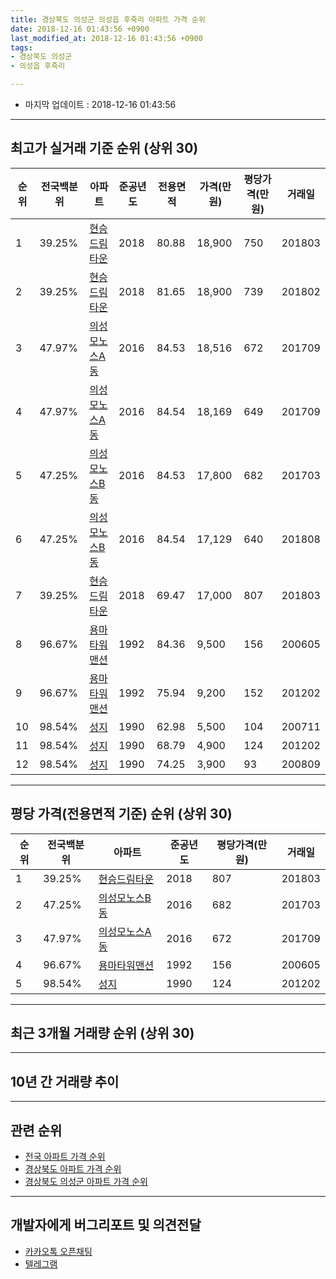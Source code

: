 ```yaml
---
title: 경상북도 의성군 의성읍 후죽리 아파트 가격 순위
date: 2018-12-16 01:43:56 +0900
last_modified_at: 2018-12-16 01:43:56 +0900
tags:
- 경상북도 의성군
- 의성읍 후죽리

---
```


* 마지막 업데이트 : 2018-12-16 01:43:56

---

## 최고가 실거래 기준 순위 (상위 30)


|순위|전국백분위|아파트|준공년도|전용면적|가격(만원)|평당가격(만원)|거래일|
|---|---|---|---|---|---|---|---|
|1|39.25%|[현승드림타운](https://search.naver.com/search.naver?query=%EA%B2%BD%EC%83%81%EB%B6%81%EB%8F%84+%EC%9D%98%EC%84%B1%EA%B5%B0+%EC%9D%98%EC%84%B1%EC%9D%8D+%ED%9B%84%EC%A3%BD%EB%A6%AC+%ED%98%84%EC%8A%B9%EB%93%9C%EB%A6%BC%ED%83%80%EC%9A%B4)|2018|80.88|18,900|750|201803|
|2|39.25%|[현승드림타운](https://search.naver.com/search.naver?query=%EA%B2%BD%EC%83%81%EB%B6%81%EB%8F%84+%EC%9D%98%EC%84%B1%EA%B5%B0+%EC%9D%98%EC%84%B1%EC%9D%8D+%ED%9B%84%EC%A3%BD%EB%A6%AC+%ED%98%84%EC%8A%B9%EB%93%9C%EB%A6%BC%ED%83%80%EC%9A%B4)|2018|81.65|18,900|739|201802|
|3|47.97%|[의성모노스A동](https://search.naver.com/search.naver?query=%EA%B2%BD%EC%83%81%EB%B6%81%EB%8F%84+%EC%9D%98%EC%84%B1%EA%B5%B0+%EC%9D%98%EC%84%B1%EC%9D%8D+%ED%9B%84%EC%A3%BD%EB%A6%AC+%EC%9D%98%EC%84%B1%EB%AA%A8%EB%85%B8%EC%8A%A4A%EB%8F%99)|2016|84.53|18,516|672|201709|
|4|47.97%|[의성모노스A동](https://search.naver.com/search.naver?query=%EA%B2%BD%EC%83%81%EB%B6%81%EB%8F%84+%EC%9D%98%EC%84%B1%EA%B5%B0+%EC%9D%98%EC%84%B1%EC%9D%8D+%ED%9B%84%EC%A3%BD%EB%A6%AC+%EC%9D%98%EC%84%B1%EB%AA%A8%EB%85%B8%EC%8A%A4A%EB%8F%99)|2016|84.54|18,169|649|201709|
|5|47.25%|[의성모노스B동](https://search.naver.com/search.naver?query=%EA%B2%BD%EC%83%81%EB%B6%81%EB%8F%84+%EC%9D%98%EC%84%B1%EA%B5%B0+%EC%9D%98%EC%84%B1%EC%9D%8D+%ED%9B%84%EC%A3%BD%EB%A6%AC+%EC%9D%98%EC%84%B1%EB%AA%A8%EB%85%B8%EC%8A%A4B%EB%8F%99)|2016|84.53|17,800|682|201703|
|6|47.25%|[의성모노스B동](https://search.naver.com/search.naver?query=%EA%B2%BD%EC%83%81%EB%B6%81%EB%8F%84+%EC%9D%98%EC%84%B1%EA%B5%B0+%EC%9D%98%EC%84%B1%EC%9D%8D+%ED%9B%84%EC%A3%BD%EB%A6%AC+%EC%9D%98%EC%84%B1%EB%AA%A8%EB%85%B8%EC%8A%A4B%EB%8F%99)|2016|84.54|17,129|640|201808|
|7|39.25%|[현승드림타운](https://search.naver.com/search.naver?query=%EA%B2%BD%EC%83%81%EB%B6%81%EB%8F%84+%EC%9D%98%EC%84%B1%EA%B5%B0+%EC%9D%98%EC%84%B1%EC%9D%8D+%ED%9B%84%EC%A3%BD%EB%A6%AC+%ED%98%84%EC%8A%B9%EB%93%9C%EB%A6%BC%ED%83%80%EC%9A%B4)|2018|69.47|17,000|807|201803|
|8|96.67%|[용마타워맨션](https://search.naver.com/search.naver?query=%EA%B2%BD%EC%83%81%EB%B6%81%EB%8F%84+%EC%9D%98%EC%84%B1%EA%B5%B0+%EC%9D%98%EC%84%B1%EC%9D%8D+%ED%9B%84%EC%A3%BD%EB%A6%AC+%EC%9A%A9%EB%A7%88%ED%83%80%EC%9B%8C%EB%A7%A8%EC%85%98)|1992|84.36|9,500|156|200605|
|9|96.67%|[용마타워맨션](https://search.naver.com/search.naver?query=%EA%B2%BD%EC%83%81%EB%B6%81%EB%8F%84+%EC%9D%98%EC%84%B1%EA%B5%B0+%EC%9D%98%EC%84%B1%EC%9D%8D+%ED%9B%84%EC%A3%BD%EB%A6%AC+%EC%9A%A9%EB%A7%88%ED%83%80%EC%9B%8C%EB%A7%A8%EC%85%98)|1992|75.94|9,200|152|201202|
|10|98.54%|[성지](https://search.naver.com/search.naver?query=%EA%B2%BD%EC%83%81%EB%B6%81%EB%8F%84+%EC%9D%98%EC%84%B1%EA%B5%B0+%EC%9D%98%EC%84%B1%EC%9D%8D+%ED%9B%84%EC%A3%BD%EB%A6%AC+%EC%84%B1%EC%A7%80)|1990|62.98|5,500|104|200711|
|11|98.54%|[성지](https://search.naver.com/search.naver?query=%EA%B2%BD%EC%83%81%EB%B6%81%EB%8F%84+%EC%9D%98%EC%84%B1%EA%B5%B0+%EC%9D%98%EC%84%B1%EC%9D%8D+%ED%9B%84%EC%A3%BD%EB%A6%AC+%EC%84%B1%EC%A7%80)|1990|68.79|4,900|124|201202|
|12|98.54%|[성지](https://search.naver.com/search.naver?query=%EA%B2%BD%EC%83%81%EB%B6%81%EB%8F%84+%EC%9D%98%EC%84%B1%EA%B5%B0+%EC%9D%98%EC%84%B1%EC%9D%8D+%ED%9B%84%EC%A3%BD%EB%A6%AC+%EC%84%B1%EC%A7%80)|1990|74.25|3,900|93|200809|


---

## 평당 가격(전용면적 기준) 순위 (상위 30)


|순위|전국백분위|아파트|준공년도|평당가격(만원)|거래일|
|---|---|---|---|---|---|
|1|39.25%|[현승드림타운](https://search.naver.com/search.naver?query=%EA%B2%BD%EC%83%81%EB%B6%81%EB%8F%84+%EC%9D%98%EC%84%B1%EA%B5%B0+%EC%9D%98%EC%84%B1%EC%9D%8D+%ED%9B%84%EC%A3%BD%EB%A6%AC+%ED%98%84%EC%8A%B9%EB%93%9C%EB%A6%BC%ED%83%80%EC%9A%B4)|2018|807|201803|
|2|47.25%|[의성모노스B동](https://search.naver.com/search.naver?query=%EA%B2%BD%EC%83%81%EB%B6%81%EB%8F%84+%EC%9D%98%EC%84%B1%EA%B5%B0+%EC%9D%98%EC%84%B1%EC%9D%8D+%ED%9B%84%EC%A3%BD%EB%A6%AC+%EC%9D%98%EC%84%B1%EB%AA%A8%EB%85%B8%EC%8A%A4B%EB%8F%99)|2016|682|201703|
|3|47.97%|[의성모노스A동](https://search.naver.com/search.naver?query=%EA%B2%BD%EC%83%81%EB%B6%81%EB%8F%84+%EC%9D%98%EC%84%B1%EA%B5%B0+%EC%9D%98%EC%84%B1%EC%9D%8D+%ED%9B%84%EC%A3%BD%EB%A6%AC+%EC%9D%98%EC%84%B1%EB%AA%A8%EB%85%B8%EC%8A%A4A%EB%8F%99)|2016|672|201709|
|4|96.67%|[용마타워맨션](https://search.naver.com/search.naver?query=%EA%B2%BD%EC%83%81%EB%B6%81%EB%8F%84+%EC%9D%98%EC%84%B1%EA%B5%B0+%EC%9D%98%EC%84%B1%EC%9D%8D+%ED%9B%84%EC%A3%BD%EB%A6%AC+%EC%9A%A9%EB%A7%88%ED%83%80%EC%9B%8C%EB%A7%A8%EC%85%98)|1992|156|200605|
|5|98.54%|[성지](https://search.naver.com/search.naver?query=%EA%B2%BD%EC%83%81%EB%B6%81%EB%8F%84+%EC%9D%98%EC%84%B1%EA%B5%B0+%EC%9D%98%EC%84%B1%EC%9D%8D+%ED%9B%84%EC%A3%BD%EB%A6%AC+%EC%84%B1%EC%A7%80)|1990|124|201202|


---

## 최근 3개월 거래량 순위 (상위 30)


<div style="width:100%;">
    <canvas id="deal_count_ranking" height="250"></canvas>
</div>


<script>
new Chart(document.getElementById("deal_count_ranking"), {
    type: 'horizontalBar',
    data: {
        labels: ['현승드림타운'],
        datasets: [{
            label: '실거래 수',
            data: [2],
            borderColor: "rgba(255, 0, 128, 1)",
            backgroundColor: "rgba(255, 0, 128, 0.5)",
            fill: false,
        }]
    },
    options: {
        responsive: true,
        title: {
            display: true,
            text: '최근 3개월 거래량 순위'
        },
        tooltips: {
            mode: 'index',
            intersect: false,
            callbacks: {
                title: function(tooltipItems, data) {
                    return "실거래 수:";
                },
                label: function(tooltipItem, data) {
                    return data.labels[tooltipItem.index] + ": " + tooltipItem.xLabel;
                }
            }
        },
        hover: {
            mode: 'nearest',
            intersect: true
        },
        scales: {
            xAxes: [{
                display: true,
                scaleLabel: {
                    display: true,
                    labelString: '실거래 수'
                },
                ticks: {
                    suggestedMin: 0,
                }
            }],
            yAxes: [{
                display: true,
                ticks: {
                    autoSkip: false,
                    callback: function(value, index, values) {
                        if (value.length > 15)
                            return value.substr(0, 13) + "...";
                        else
                            return value;
                    }
                },
                scaleLabel: {
                    display: false,
                }
            }]
        }
    }
});

</script>


---

## 10년 간 거래량 추이


<div style="width:100%;">
    <canvas id="deal_progress" height="250"></canvas>
</div>

<script>
new Chart(document.getElementById("deal_progress"), {
    type: 'line',
    data: {
        labels: ['200812','200901','200902','200903','200904','200905','200906','200907','200908','200909','200910','200911','200912','201001','201002','201003','201004','201005','201006','201007','201008','201009','201010','201011','201012','201101','201102','201103','201104','201105','201106','201107','201108','201109','201110','201111','201112','201201','201202','201203','201204','201205','201206','201207','201208','201209','201210','201211','201212','201301','201302','201303','201304','201305','201306','201307','201308','201309','201310','201311','201312','201401','201402','201403','201404','201405','201406','201407','201408','201409','201410','201411','201412','201501','201502','201503','201504','201505','201506','201507','201508','201509','201510','201511','201512','201601','201602','201603','201604','201605','201606','201607','201608','201609','201610','201611','201612','201701','201702','201703','201704','201705','201706','201707','201708','201709','201710','201711','201712','201801','201802','201803','201804','201805','201806','201807','201808','201809','201810','201811','201812'],
        datasets: [{
            label: '실거래 수',
            pointRadius: 1,
            data: [0, 0, 0, 2, 1, 0, 1, 2, 0, 0, 0, 0, 0, 0, 1, 1, 0, 0, 1, 0, 0, 0, 0, 0, 0, 0, 1, 1, 1, 0, 1, 0, 0, 0, 1, 0, 1, 0, 3, 0, 1, 0, 1, 1, 1, 0, 0, 2, 1, 0, 0, 0, 0, 0, 0, 0, 0, 0, 0, 0, 0, 1, 0, 0, 0, 1, 0, 0, 0, 1, 2, 1, 0, 0, 0, 0, 0, 4, 1, 0, 1, 1, 0, 1, 0, 2, 0, 0, 0, 1, 1, 1, 1, 0, 0, 1, 0, 0, 1, 7, 1, 1, 1, 0, 2, 6, 2, 1, 0, 2, 1, 3, 1, 4, 0, 3, 2, 1, 1, 1, 0],
            borderColor: "rgba(255, 201, 14, 1)",
            backgroundColor: "rgba(255, 201, 14, 0.5)",
            fill: true,
        }]
    },
    options: {
        responsive: true,
        title: {
            display: true,
            text: '10년간 거래량 추이'
        },
        tooltips: {
            mode: 'index',
            intersect: false,
        },
        hover: {
            mode: 'nearest',
            intersect: true
        },
        scales: {
            xAxes: [{
                display: true,
                scaleLabel: {
                    display: true,
                    labelString: '년/월'
                }
            }],
            yAxes: [{
                display: true,
                ticks: {
                    suggestedMin: 0,
                },
                scaleLabel: {
                    display: true,
                    labelString: '실거래 수'
                }
            }]
        }
    }
});

</script>


---

## 관련 순위

- [전국 아파트 가격 순위](https://inasie.github.io/apt-ranking/전국)
- [경상북도 아파트 가격 순위](https://inasie.github.io/apt-ranking/경상북도)
- [경상북도 의성군 아파트 가격 순위](https://inasie.github.io/apt-ranking/경상북도-의성군)


---

## 개발자에게 버그리포트 및 의견전달

- [카카오톡 오픈채팅](https://open.kakao.com/o/gLJUAP4)
- [텔레그램](https://t.me/inasie)

